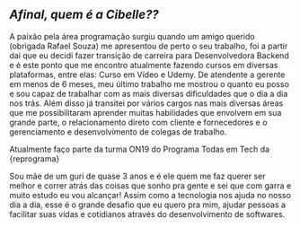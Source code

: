 

## *Afinal, quem é a Cibelle??* 

A paixão pela área programação surgiu quando um amigo querido (obrigada Rafael Souza) me apresentou de perto o seu trabalho, foi a partir dai que eu decidi fazer transição de carreira para Desenvolvedora Backend e é este ponto que me encontro atualmente fazendo cursos em diversas plataformas, entre elas: Curso em Vídeo e Udemy.
De atendente a gerente em menos de 6 meses, meu último trabalho me mostrou o quanto eu posso e sou capaz de trabalhar com as mais diversas dificuldades que o dia a dia nos trás. 
Além disso já transitei por vários cargos nas mais diversas áreas que me possibilitaram aprender muitas habilidades que envolvem em sua grande parte, o relacionamento direto com cliente e fornecedores e o gerenciamento e desenvolvimento de colegas de trabalho.

Atualmente faço parte da turma ON19 do Programa Todas em Tech da {reprograma}

Sou mãe de um guri de quase 3 anos e é ele quem me faz querer ser melhor e correr atrás das coisas que sonho pra gente e sei que com garra e muito estudo eu vou alcançar!
Assim como a tecnologia nos ajuda no nosso dia a dia, esse é o grande desafio que eu quero pra mim, ajudar pessoas a facilitar suas vidas e cotidianos através do desenvolvimento de softwares.
